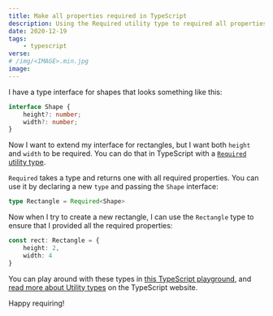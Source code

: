 ```yaml
---
title: Make all properties required in TypeScript
description: Using the Required utility type to required all properties of a type
date: 2020-12-19
tags:
    - typescript
verse:
# /img/<IMAGE>.min.jpg
image:
---
```


I have a type interface for shapes that looks something like this:

```ts
interface Shape {
    height?: number;
    width?: number;
}
```

Now I want to extend my interface for rectangles, but I want both `height` and `width` to be required. You can do that in TypeScript with a [`Required` utility type](https://www.typescriptlang.org/docs/handbook/utility-types.html#requiredtype).

`Required` takes a type and returns one with all required properties. You can use it by declaring a new `type` and passing the `Shape` interface:

```ts
type Rectangle = Required<Shape>
```

Now when I try to create a new rectangle, I can use the `Rectangle` type to ensure that I provided all the required properties:

```ts
const rect: Rectangle = {
    height: 2,
    width: 4
}
```

You can play around with these types in [this TypeScript playground](https://www.typescriptlang.org/play?#code/JYOwLgpgTgZghgYwgAgMoAs4AcUG8BQyRy6EwA5umAPwBcyIArgLYBG0A3IcQO7AAmYdHQYt2ULgF98+MAE8cyAEoQEYOCHIAbFAF5lEAI6NgUCPwA8GbBAB8MhAHsQAZzDIza+irUbte5AJiEjJKMHoAFgAabiI+QXR6AA58SSA), and [read more about Utility types](https://www.typescriptlang.org/docs/handbook/utility-types.html) on the TypeScript website.

Happy requiring!
